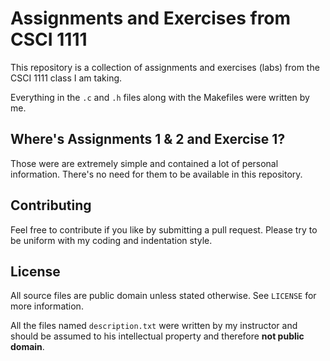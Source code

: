 # Assignments and Exercises from CSCI 1111
This repository is a collection of assignments and exercises (labs) from the
CSCI 1111 class I am taking.

Everything in the `.c` and `.h` files along with the Makefiles were written by
me.

## Where's Assignments 1 & 2 and Exercise 1?
Those were are extremely simple and contained a lot of personal information.
There's no need for them to be available in this repository.

## Contributing
Feel free to contribute if you like by submitting a pull request. Please try to
be uniform with my coding and indentation style.

## License
All source files are public domain unless stated otherwise. See `LICENSE` for
more information.

All the files named `description.txt` were written by my instructor and should
be assumed to his intellectual property and therefore **not public domain**. 
